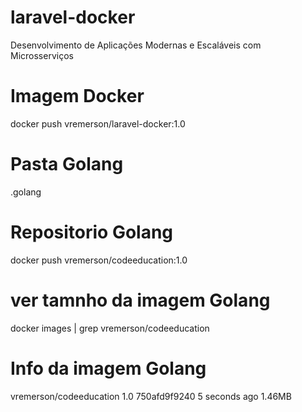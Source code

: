 # laravel-docker
Desenvolvimento de Aplicações Modernas e Escaláveis com Microsserviços

# Imagem Docker
docker push vremerson/laravel-docker:1.0


# Pasta Golang
.golang

# Repositorio Golang
docker push vremerson/codeeducation:1.0

# ver tamnho da imagem Golang
docker images | grep vremerson/codeeducation

# Info da imagem Golang
vremerson/codeeducation    1.0   750afd9f9240  5 seconds ago       1.46MB
